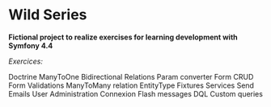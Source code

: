 # Wild Series 
**Fictional project to realize exercises for learning development with Symfony 4.4**

*Exercices:*

Doctrine
ManyToOne
Bidirectional Relations
Param converter
Form
CRUD
Form Validations
ManyToMany relation
EntityType
Fixtures
Services
Send Emails
User Administration
Connexion
Flash messages
DQL Custom queries

